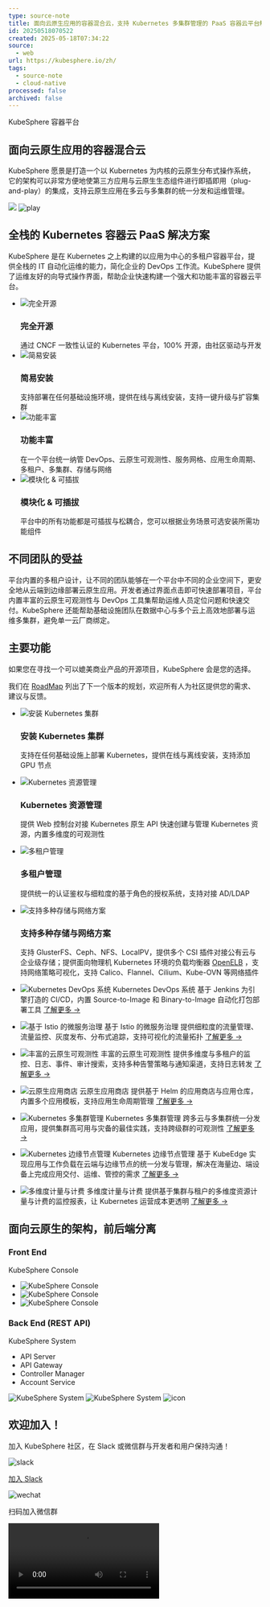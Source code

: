 ```yaml
---
type: source-note
title: 面向云原生应用的容器混合云，支持 Kubernetes 多集群管理的 PaaS 容器云平台解决方案 | KubeSphere
id: 20250518070522
created: 2025-05-18T07:34:22
source:
  - web
url: https://kubesphere.io/zh/
tags:
  - source-note
  - cloud-native
processed: false
archived: false
---
```

KubeSphere 容器平台

## 面向云原生应用的容器混合云

KubeSphere 愿景是打造一个以 Kubernetes 为内核的云原生分布式操作系统，它的架构可以非常方便地使第三方应用与云原生生态组件进行即插即用（plug-and-play）的集成，支持云原生应用在多云与多集群的统一分发和运维管理。

![](https://kubesphere.io/images/home/53.png) ![play](https://kubesphere.io/images/videos/play-b.svg)

## 全栈的 Kubernetes 容器云 PaaS 解决方案

KubeSphere 是在 Kubernetes 之上构建的以应用为中心的多租户容器平台，提供全栈的 IT 自动化运维的能力，简化企业的 DevOps 工作流。KubeSphere 提供了运维友好的向导式操作界面，帮助企业快速构建一个强大和功能丰富的容器云平台。

- ![完全开源](https://kubesphere.io/images/home/open-source.svg)
	### 完全开源
	通过 CNCF 一致性认证的 Kubernetes 平台，100% 开源，由社区驱动与开发
- ![简易安装](https://kubesphere.io/images/home/easy-to-run.svg)
	### 简易安装
	支持部署在任何基础设施环境，提供在线与离线安装，支持一键升级与扩容集群
- ![功能丰富](https://kubesphere.io/images/home/feature-rich.svg)
	### 功能丰富
	在一个平台统一纳管 DevOps、云原生可观测性、服务网格、应用生命周期、多租户、多集群、存储与网络
- ![模块化 & 可插拔](https://kubesphere.io/images/home/modular-pluggable.svg)
	### 模块化 & 可插拔
	平台中的所有功能都是可插拔与松耦合，您可以根据业务场景可选安装所需功能组件

## 不同团队的受益

平台内置的多租户设计，让不同的团队能够在一个平台中不同的企业空间下，更安全地从云端到边缘部署云原生应用。开发者通过界面点击即可快速部署项目，平台内置丰富的云原生可观测性与 DevOps 工具集帮助运维人员定位问题和快速交付。KubeSphere 还能帮助基础设施团队在数据中心与多个云上高效地部署与运维多集群，避免单一云厂商绑定。

## 主要功能

如果您在寻找一个可以媲美商业产品的开源项目，KubeSphere 会是您的选择。  
  
我们在 [RoadMap](https://github.com/kubesphere/kubesphere/blob/master/docs/roadmap.md) 列出了下一个版本的规划，欢迎所有人为社区提供您的需求、建议与反馈。

- ![安装 Kubernetes 集群](https://kubesphere.io/images/home/provisioning-kubernetes.svg)
	### 安装 Kubernetes 集群
	支持在任何基础设施上部署 Kubernetes，提供在线与离线安装，支持添加 GPU 节点
- ![Kubernetes 资源管理](https://kubesphere.io/images/home/k-8-s-resource-management.svg)
	### Kubernetes 资源管理
	提供 Web 控制台对接 Kubernetes 原生 API 快速创建与管理 Kubernetes 资源，内置多维度的可观测性
- ![多租户管理](https://kubesphere.io/images/home/multi-tenant-management.svg)
	### 多租户管理
	提供统一的认证鉴权与细粒度的基于角色的授权系统，支持对接 AD/LDAP
- ![支持多种存储与网络方案](https://kubesphere.io/images/home/multi-tenant-management.svg)
	### 支持多种存储与网络方案
	支持 GlusterFS、Ceph、NFS、LocalPV，提供多个 CSI 插件对接公有云与企业级存储；提供面向物理机 Kubernetes 环境的负载均衡器 [OpenELB](https://openelb.github.io/) ，支持网络策略可视化，支持 Calico、Flannel、Cilium、Kube-OVN 等网络插件

- ![Kubernetes DevOps 系统](https://kubesphere.io/images/home/dev-ops.svg) Kubernetes DevOps 系统
	基于 Jenkins 为引擎打造的 CI/CD，内置 Source-to-Image 和 Binary-to-Image 自动化打包部署工具
	[了解更多 →](https://kubesphere.io/zh/devops/)
- ![基于 Istio 的微服务治理](https://kubesphere.io/images/home/service.svg) 基于 Istio 的微服务治理
	提供细粒度的流量管理、流量监控、灰度发布、分布式追踪，支持可视化的流量拓扑
	[了解更多 →](https://kubesphere.io/zh/service-mesh/)
- ![丰富的云原生可观测性](https://kubesphere.io/images/home/rich.svg) 丰富的云原生可观测性
	提供多维度与多租户的监控、日志、事件、审计搜索，支持多种告警策略与通知渠道，支持日志转发
	[了解更多 →](https://kubesphere.io/zh/observability/)
- ![云原生应用商店](https://kubesphere.io/images/home/store.svg) 云原生应用商店
	提供基于 Helm 的应用商店与应用仓库，内置多个应用模板，支持应用生命周期管理
	[了解更多 →](https://kubesphere.io/docs/v3.3/pluggable-components/app-store/)
- ![Kubernetes 多集群管理](https://kubesphere.io/images/home/management.svg) Kubernetes 多集群管理
	跨多云与多集群统一分发应用，提供集群高可用与灾备的最佳实践，支持跨级群的可观测性
	[了解更多 →](https://kubesphere.io/docs/v3.3/multicluster-management/introduction/overview/)
- ![Kubernetes 边缘节点管理](https://kubesphere.io/images/home/network.svg) Kubernetes 边缘节点管理
	基于 KubeEdge 实现应用与工作负载在云端与边缘节点的统一分发与管理，解决在海量边、端设备上完成应用交付、运维、管控的需求
	[了解更多 →](https://kubesphere.io/docs/v3.3/pluggable-components/kubeedge/)
- ![多维度计量与计费](https://kubesphere.io/images/home/multiple.svg) 多维度计量与计费
	提供基于集群与租户的多维度资源计量与计费的监控报表，让 Kubernetes 运营成本更透明
	[了解更多 →](https://kubesphere.io/docs/v3.3/toolbox/metering-and-billing/view-resource-consumption/)

## 面向云原生的架构，前后端分离

### Front End

KubeSphere Console

- ![KubeSphere Console](https://kubesphere.io/images/home/mobx.jpg)
- ![KubeSphere Console](https://kubesphere.io/images/home/koa.jpg)
- ![KubeSphere Console](https://kubesphere.io/images/home/react.png)

### Back End (REST API)

KubeSphere System

- API Server
- API Gateway
- Controller Manager
- Account Service

![KubeSphere System](https://kubesphere.io/images/home/applications.png) ![KubeSphere System](https://kubesphere.io/images/home/applications.png) ![icon](https://kubesphere.io/images/home/modal-content.svg)

## 欢迎加入！

加入 KubeSphere 社区，在 Slack 或微信群与开发者和用户保持沟通！

![slack](https://kubesphere.io/images/home/slack.svg)

[加入 Slack](https://join.slack.com/t/kubesphere/shared_invite/zt-2b4t6rdb4-ico_4UJzCln_S2c1pcrIpQ)

![wechat](https://kubesphere.io/images/home/wechat.svg)

扫码加入微信群

<video src="" controls=""></video>